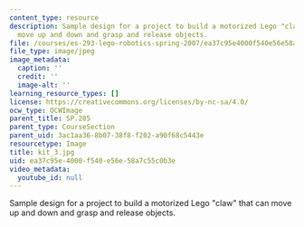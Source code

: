 ```yaml
---
content_type: resource
description: Sample design for a project to build a motorized Lego "claw" that can
  move up and down and grasp and release objects.
file: /courses/es-293-lego-robotics-spring-2007/ea37c95e4000f540e56e58a7c55c0b3e_kit_3.jpg
file_type: image/jpeg
image_metadata:
  caption: ''
  credit: ''
  image-alt: ''
learning_resource_types: []
license: https://creativecommons.org/licenses/by-nc-sa/4.0/
ocw_type: OCWImage
parent_title: SP.285
parent_type: CourseSection
parent_uid: 3ac1aa36-8b07-38f8-f202-a90f68c5443e
resourcetype: Image
title: kit_3.jpg
uid: ea37c95e-4000-f540-e56e-58a7c55c0b3e
video_metadata:
  youtube_id: null
---
```

Sample design for a project to build a motorized Lego "claw" that can move up and down and grasp and release objects.